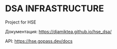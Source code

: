 # DSA INFRASTRUCTURE

Project for HSE 

Документация: https://djamiktea.github.io/hse_dsa/

API: https://hse.gopass.dev/docs
